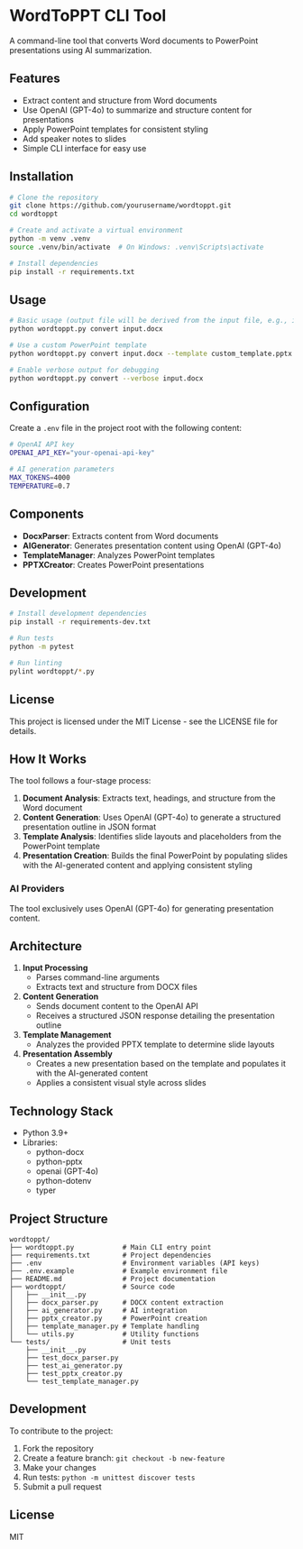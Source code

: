 # WordToPPT CLI Tool

A command-line tool that converts Word documents to PowerPoint presentations using AI summarization.

## Features

- Extract content and structure from Word documents
- Use OpenAI (GPT-4o) to summarize and structure content for presentations
- Apply PowerPoint templates for consistent styling
- Add speaker notes to slides
- Simple CLI interface for easy use

## Installation

```bash
# Clone the repository
git clone https://github.com/yourusername/wordtoppt.git
cd wordtoppt

# Create and activate a virtual environment
python -m venv .venv
source .venv/bin/activate  # On Windows: .venv\Scripts\activate

# Install dependencies
pip install -r requirements.txt
```

## Usage

```bash
# Basic usage (output file will be derived from the input file, e.g., input.docx -> input.pptx)
python wordtoppt.py convert input.docx

# Use a custom PowerPoint template
python wordtoppt.py convert input.docx --template custom_template.pptx

# Enable verbose output for debugging
python wordtoppt.py convert --verbose input.docx
```

## Configuration

Create a `.env` file in the project root with the following content:

```bash
# OpenAI API key
OPENAI_API_KEY="your-openai-api-key"

# AI generation parameters
MAX_TOKENS=4000
TEMPERATURE=0.7
```

## Components

- **DocxParser**: Extracts content from Word documents
- **AIGenerator**: Generates presentation content using OpenAI (GPT-4o)
- **TemplateManager**: Analyzes PowerPoint templates
- **PPTXCreator**: Creates PowerPoint presentations

## Development

```bash
# Install development dependencies
pip install -r requirements-dev.txt

# Run tests
python -m pytest

# Run linting
pylint wordtoppt/*.py
```

## License

This project is licensed under the MIT License - see the LICENSE file for details.

## How It Works

The tool follows a four-stage process:

1. **Document Analysis**: Extracts text, headings, and structure from the Word document
2. **Content Generation**: Uses OpenAI (GPT-4o) to generate a structured presentation outline in JSON format
3. **Template Analysis**: Identifies slide layouts and placeholders from the PowerPoint template
4. **Presentation Creation**: Builds the final PowerPoint by populating slides with the AI-generated content and applying consistent styling

### AI Providers

The tool exclusively uses OpenAI (GPT-4o) for generating presentation content.

## Architecture

1. **Input Processing**
   - Parses command-line arguments
   - Extracts text and structure from DOCX files
2. **Content Generation**
   - Sends document content to the OpenAI API
   - Receives a structured JSON response detailing the presentation outline
3. **Template Management**
   - Analyzes the provided PPTX template to determine slide layouts
4. **Presentation Assembly**
   - Creates a new presentation based on the template and populates it with the AI-generated content
   - Applies a consistent visual style across slides

## Technology Stack

- Python 3.9+
- Libraries:
  - python-docx
  - python-pptx
  - openai (GPT-4o)
  - python-dotenv
  - typer

## Project Structure

```
wordtoppt/
├── wordtoppt.py            # Main CLI entry point
├── requirements.txt        # Project dependencies
├── .env                    # Environment variables (API keys)
├── .env.example            # Example environment file
├── README.md               # Project documentation
├── wordtoppt/              # Source code
│   ├── __init__.py
│   ├── docx_parser.py      # DOCX content extraction
│   ├── ai_generator.py     # AI integration
│   ├── pptx_creator.py     # PowerPoint creation
│   ├── template_manager.py # Template handling
│   └── utils.py            # Utility functions
└── tests/                  # Unit tests
    ├── __init__.py
    ├── test_docx_parser.py
    ├── test_ai_generator.py
    ├── test_pptx_creator.py
    └── test_template_manager.py
```

## Development

To contribute to the project:

1. Fork the repository
2. Create a feature branch: `git checkout -b new-feature`
3. Make your changes
4. Run tests: `python -m unittest discover tests`
5. Submit a pull request

## License

MIT 